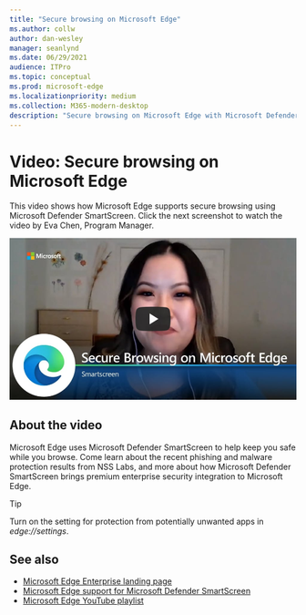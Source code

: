 ```yaml
---
title: "Secure browsing on Microsoft Edge"
ms.author: collw
author: dan-wesley
manager: seanlynd
ms.date: 06/29/2021
audience: ITPro
ms.topic: conceptual
ms.prod: microsoft-edge
ms.localizationpriority: medium
ms.collection: M365-modern-desktop
description: "Secure browsing on Microsoft Edge with Microsoft Defender SmartScreen"
---
```


# Video: Secure browsing on Microsoft Edge

This video shows how Microsoft Edge supports secure browsing using Microsoft Defender SmartScreen. Click the next screenshot to watch the video by Eva Chen, Program Manager.

[![Secure browsing on Microsoft Edge](media/microsoft-edge-video-security-smartscreen/0.png)](http://www.youtube.com/watch?v=s9kk88SkjLw "Secure browsing on Microsoft Edge")

## About the video

Microsoft Edge uses Microsoft Defender SmartScreen to help keep you safe while you browse. Come learn about the recent phishing and malware protection results from NSS Labs, and more about how Microsoft Defender SmartScreen brings premium enterprise security integration to Microsoft Edge.

> [!TIP]
> Turn on the setting for protection from potentially unwanted apps in *edge://settings*.

## See also

- [Microsoft Edge Enterprise landing page](https://aka.ms/EdgeEnterprise)
- [Microsoft Edge support for Microsoft Defender SmartScreen](microsoft-edge-security-smartscreen.md)
- [Microsoft Edge YouTube playlist](https://www.youtube.com/playlist?list=PLXtHYVsvn_b-uXh1tMeYpT-0iD8tD3tFy)
